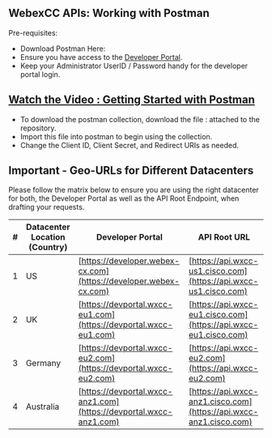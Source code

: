 ## WebexCC APIs: Working with Postman

Pre-requisites:

- Download Postman Here:
- Ensure you have access to the [Developer Portal]().
- Keep your Administrator UserID / Password handy for the developer portal login.

## [Watch the Video : Getting Started with Postman](https://app.vidcast.io/share/e2fc878b-9294-4830-86a5-38c77fcc5093)

- To download the postman collection, download the file : attached to the repository.
- Import this file into postman to begin using the collection.
- Change the Client ID, Client Secret, and Redirect URIs as needed.

## Important - Geo-URLs for Different Datacenters

Please follow the matrix below to ensure you are using the right datacenter for both, the Developer Portal as well as the API Root Endpoint, when drafting your requests.

| #   | Datacenter Location (Country) | Developer Portal                                                   | API Root URL                                                       |
| --- | ----------------------------- | ------------------------------------------------------------------ | ------------------------------------------------------------------ |
| 1   | US                            | [https://developer.webex-cx.com](https://developer.webex-cx.com)   | [https://api.wxcc-us1.cisco.com](https://api.wxcc-us1.cisco.com)   |
| 2   | UK                            | [https://devportal.wxcc-eu1.com](https://devportal.wxcc-eu1.com)   | [https://api.wxcc-eu1.cisco.com](https://api.wxcc-eu1.cisco.com)   |
| 3   | Germany                       | [https://devportal.wxcc-eu2.com](https://devportal.wxcc-eu2.com)   | [https://api.wxcc-eu2.com](https://api.wxcc-eu2.com)               |
| 4   | Australia                     | [https://devportal.wxcc-anz1.com](https://devportal.wxcc-anz1.com) | [https://api.wxcc-anz1.cisco.com](https://api.wxcc-anz1.cisco.com) |
